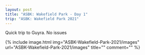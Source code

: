 ```yaml
---
layout: post
title: "ASBK: Wakefield Park - Day 1"
trip: "ASBK: Wakefield Park 2021"
---
```

Quick trip to Guyra.  No issues

<div class=images>
    {% include image.html
        img="ASBK-Wakefield-Park-2021/images"
        url="ASBK-Wakefield-Park-2021/images"
        title=""
        comment=""
    %}
</div>
